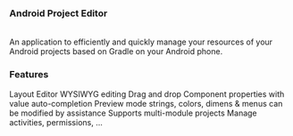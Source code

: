 ### Android Project Editor
<br>
An application to efficiently and quickly manage your resources of your Android projects based on Gradle on your Android phone.

### Features
Layout Editor
WYSIWYG editing
Drag and drop
Component properties with value auto-completion
Preview mode
strings, colors, dimens & menus can be modified by assistance
Supports multi-module projects
Manage activities, permissions, ...
